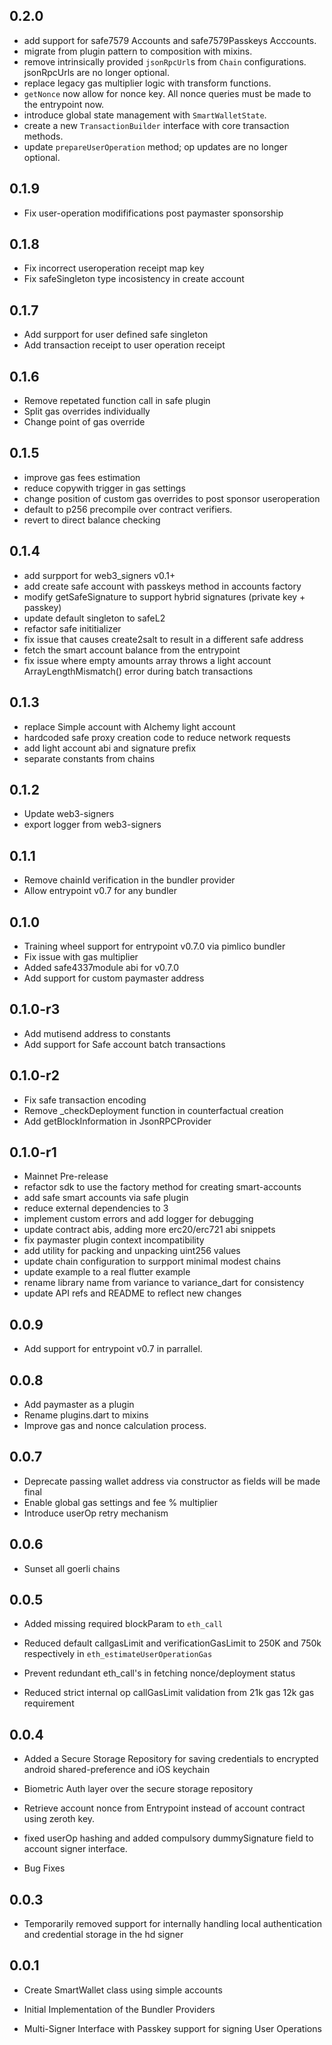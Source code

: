 ## 0.2.0

* add support for safe7579 Accounts and safe7579Passkeys Acccounts.
* migrate from plugin pattern to composition with mixins.
* remove intrinsically provided `jsonRpcUrl`s from `Chain` configurations. jsonRpcUrls are no longer optional.
* replace legacy gas multiplier logic with transform functions.
* `getNonce` now allow for nonce key. All nonce queries must be made to the entrypoint now.
* introduce global state management with `SmartWalletState`.
* create a new `TransactionBuilder` interface with core transaction methods.
* update `prepareUserOperation` method; op updates are no longer optional.

## 0.1.9

* Fix user-operation modififications post paymaster sponsorship

## 0.1.8

* Fix incorrect useroperation receipt map key
* Fix safeSingleton type incosistency in create account

## 0.1.7

* Add surpport for user defined safe singleton
* Add transaction receipt to user operation receipt

## 0.1.6

* Remove repetated function call in safe plugin
* Split gas overrides individually
* Change point of gas override

## 0.1.5

* improve gas fees estimation
* reduce copywith trigger in gas settings
* change position of custom gas overrides to post sponsor useroperation
* default to p256 precompile over contract verifiers.
* revert to direct balance checking

## 0.1.4

* add surpport for web3_signers v0.1+
* add create safe account with passkeys method in accounts factory
* modify getSafeSignature to support hybrid signatures (private key + passkey)
* update default singleton to safeL2
* refactor safe inititializer
* fix issue that causes create2salt to result in a different safe address
* fetch the smart account balance from the entrypoint
* fix issue where empty amounts array throws a light account ArrayLengthMismatch() error during batch transactions

## 0.1.3

* replace Simple account with Alchemy light account
* hardcoded safe proxy creation code to reduce network requests
* add light account abi and signature prefix
* separate constants from chains

## 0.1.2

* Update web3-signers
* export logger from web3-signers

## 0.1.1

* Remove chainId verification in the bundler provider
* Allow entrypoint v0.7 for any bundler

## 0.1.0

* Training wheel support for entrypoint v0.7.0 via pimlico bundler
* Fix issue with gas multiplier
* Added safe4337module abi for v0.7.0
* Add support for custom paymaster address

## 0.1.0-r3

* Add mutisend address to constants
* Add support for Safe account batch transactions

## 0.1.0-r2

* Fix safe transaction encoding
* Remove _checkDeployment function in counterfactual creation
* Add getBlockInformation in JsonRPCProvider

## 0.1.0-r1

* Mainnet Pre-release
* refactor sdk to use the factory method for creating smart-accounts
* add safe smart accounts via safe plugin
* reduce external dependencies to 3
* implement custom errors and add logger for debugging
* update contract abis, adding more erc20/erc721 abi snippets
* fix paymaster plugin context incompatibility
* add utility for packing and unpacking uint256 values
* update chain configuration to surpport minimal modest chains
* update example to a real flutter example
* rename library name from variance to variance_dart for consistency
* update API refs and README to reflect new changes

## 0.0.9

* Add support for entrypoint v0.7 in parrallel.

## 0.0.8

* Add paymaster as a plugin
* Rename plugins.dart to mixins
* Improve gas and nonce calculation process.

## 0.0.7

* Deprecate passing wallet address via constructor as fields will be made final
* Enable global gas settings and fee % multiplier
* Introduce userOp retry mechanism

## 0.0.6

* Sunset all goerli chains

## 0.0.5

* Added missing required blockParam to `eth_call`

* Reduced default callgasLimit and verificationGasLimit to 250K and 750k respectively in `eth_estimateUserOperationGas`

* Prevent redundant eth_call's in fetching nonce/deployment status

* Reduced strict internal op callGasLimit validation from 21k gas 12k gas requirement

## 0.0.4

* Added a Secure Storage Repository for saving credentials to encrypted android shared-preference and iOS keychain

* Biometric Auth layer over the secure storage repository

* Retrieve account nonce from Entrypoint instead of account contract using zeroth key.

* fixed userOp hashing and added compulsory dummySignature field to account signer interface.

* Bug Fixes

## 0.0.3

* Temporarily removed support for internally handling local authentication and credential storage in the hd signer

## 0.0.1

* Create SmartWallet class using simple accounts

* Initial Implementation of the Bundler Providers

* Multi-Signer Interface with Passkey support for signing User Operations
